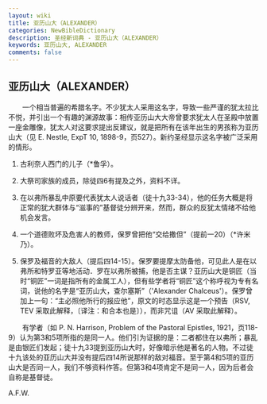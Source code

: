```yaml
---
layout: wiki
title: 亚历山大（ALEXANDER）
categories: NewBibleDictionary
description: 圣经新词典 - 亚历山大（ALEXANDER）
keywords: 亚历山大, ALEXANDER
comments: false
---
```


## 亚历山大（ALEXANDER）

　　一个相当普遍的希腊名字。不少犹太人采用这名字，导致一些严谨的犹太拉比不悦，并引出一个有趣的渊源故事：相传亚历山大大帝曾要求犹太人在圣殿中放置一座金雕像，犹太人对这要求提出反建议，就是把所有在该年出生的男孩称为亚历山大（见 E. Nestle, ExpT 10, 1898-9，页527）。新约圣经显示这名字被广泛采用的情形。

1. 古利奈人西门的儿子（*鲁孚）。

2. 大祭司家族的成员，除徒四6有提及之外，资料不详。

3. 在以弗所暴乱中原要代表犹太人说话者（徒十九33-34），他的任务大概是将正常的犹大群体与“滋事的”基督徒分辨开来，然而，群众的反犹太情绪不给他机会发言。

4. 一个道德败坏及危害人的教师，保罗曾把他“交给撒但”（提前一20）（*许米乃）。

5. 保罗及福音的大敌人（提后四14-15）。保罗要提摩太防备他，可见此人是在以弗所和特罗亚等地活动．罗在以弗所被捕，他是否主谋？亚历山大是铜匠（当时“铜匠”一词是指所有的金属工人），但有些学者将“铜匠”这个称呼视为专有名词，说他的名字是“亚历山大，查尔塞斯”（'Alexander Chalceus'）。保罗曾加上一句：“主必照他所行的报应他”，原文的时态显示这是一个预告（RSV, TEV 采取此解释，〔译注：和合本也是〕），而非咒诅（AV 采取此解释）。

　　有学者（如 P. N. Harrison, Problem of the Pastoral Epistles, 1921，页118-9）认为第3和5项所指的是同一人。他们引为证据的是：二者都住在以弗所；暴乱是由银匠们发起；徒十九33提到亚历山大时，好像暗示他是著名的人物。不过徒十九该处的亚历山大并没有提后四14所说那样的敌对福音。至于第4和5项的亚历山大是否同一人，我们不够资料作答。但第3和4项肯定不是同一人，因为后者会自称是基督徒。

A.F.W.
